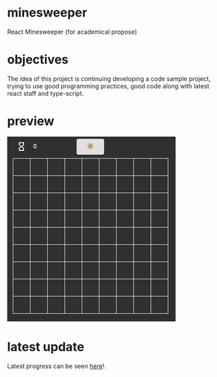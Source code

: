 # minesweeper
React Minesweeper (for academical propose)

# objectives
The idea of this project is continuing developing a code sample project, trying to use good programming practices, good code along with latest react staff and type-script.

# preview
![Alt text](/images/mineminesweeper-redux.gif?raw=true "My Minesweeper Redux")

# latest update
Latest progress can be seen [here](http://minesweeper.rulyotano.com/mines-sweeper)!.
